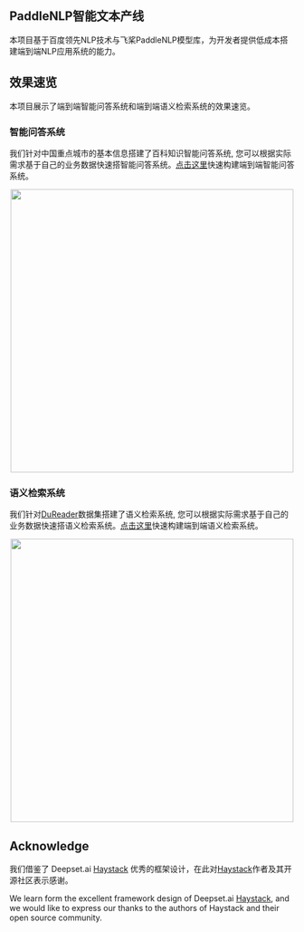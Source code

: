 ## PaddleNLP智能文本产线

本项目基于百度领先NLP技术与飞桨PaddleNLP模型库，为开发者提供低成本搭建端到端NLP应用系统的能力。

## 效果速览
本项目展示了端到端智能问答系统和端到端语义检索系统的效果速览。

### 智能问答系统
我们针对中国重点城市的基本信息搭建了百科知识智能问答系统, 您可以根据实际需求基于自己的业务数据快速搭智能问答系统。[点击这里](./examples/question-answering/)快速构建端到端智能问答系统。

<div align="center">
    <img src="https://user-images.githubusercontent.com/11793384/168514868-1babe981-c675-4f89-9168-dd0a3eede315.gif" width="500">
</div>

### 语义检索系统
我们针对[DuReader](https://github.com/baidu/DuReader)数据集搭建了语义检索系统, 您可以根据实际需求基于自己的业务数据快速搭语义检索系统。[点击这里](./examples/semantic-search/)快速构建端到端语义检索系统。

<div align="center">
    <img src="https://user-images.githubusercontent.com/11793384/168514909-8817d79a-72c4-4be1-8080-93d1f682bb46.gif" width="500">
</div>

## Acknowledge

我们借鉴了 Deepset.ai [Haystack](https://github.com/deepset-ai/haystack) 优秀的框架设计，在此对[Haystack](https://github.com/deepset-ai/haystack)作者及其开源社区表示感谢。

We learn form the excellent framework design of Deepset.ai [Haystack](https://github.com/deepset-ai/haystack), and we would like to express our thanks to the authors of Haystack and their open source community.
